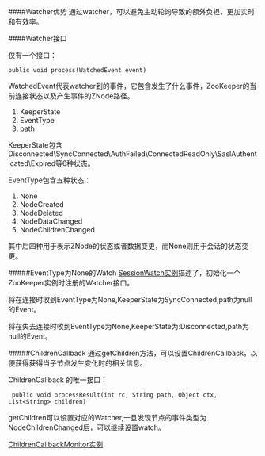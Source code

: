 ####Watcher优势
通过watcher，可以避免主动轮询导致的额外负担，更加实时和有效率。

####Watcher接口

仅有一个接口：

	public void process(WatchedEvent event)
	

WatchedEvent代表watcher到的事件，它包含发生了什么事件，ZooKeeper的当前连接状态以及产生事件的ZNode路径。

1.	KeeperState
2.	EventType
3.	path

KeeperState包含Disconnected\SyncConnected\AuthFailed\ConnectedReadOnly\SaslAuthenticated\Expired等6种状态。


EventType包含五种状态：

1.	None
2.	NodeCreated
3.	NodeDeleted
4.	NodeDataChanged
5.	NodeChildrenChanged


其中后四种用于表示ZNode的状态或者数据变更，而None则用于会话的状态变更。

#####EventType为None的Watch
[SessionWatch实例](https://github.com/llohellohe/zookeeper/blob/master/src/main/java/yangqi/zookeeper/example/masterworker/SessionWatch.java)描述了，初始化一个ZooKeeper实例时注册的Watcher接口。

将在连接时收到EventType为None,KeeperState为SyncConnected,path为null的Event。


将在失去连接时收到EventType为None,KeeperState为:Disconnected,path为null的Event。

#####ChildrenCallback
通过getChildren方法，可以设置ChildrenCallback，以便获得获得当子节点发生变化时的相关信息。

ChildrenCallback 的唯一接口：

	 public void processResult(int rc, String path, Object ctx, List<String> children)

getChildren可以设置对应的Watcher,一旦发现节点的事件类型为NodeChildrenChanged后，可以继续设置watch。


[ChildrenCallbackMonitor实例](https://github.com/llohellohe/zookeeper/blob/master/src/main/java/yangqi/zookeeper/example/masterworker/ChildrenCallback.java)
